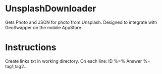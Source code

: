 # UnsplashDownloader
Gets Photo and JSON for photo from Unsplash. Designed to integrate with GeoSwapper on the mobile AppStore.

# Instructions
Create links.txt in working directory.
On each line: ID %=% Answer %= tag1,tag2...
